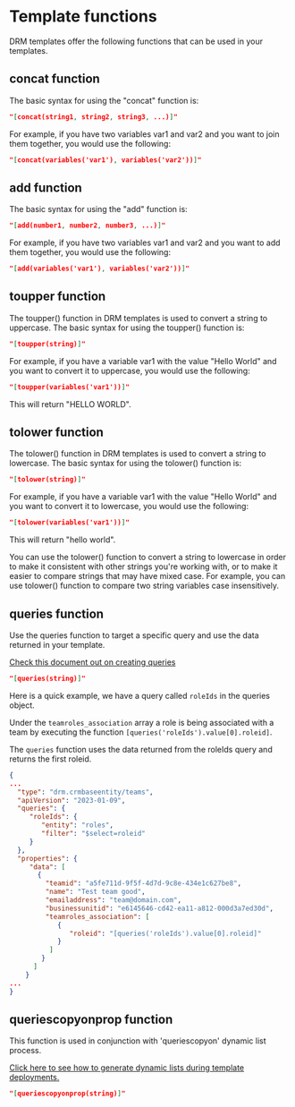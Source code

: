 # Template functions

DRM templates offer the following functions that can be used in your templates.

## concat function

The basic syntax for using the "concat" function is:

```json
"[concat(string1, string2, string3, ...)]"
```

For example, if you have two variables var1 and var2 and you want to join them together, you would use the following:

```json
"[concat(variables('var1'), variables('var2'))]"
```

## add function

The basic syntax for using the "add" function is:

```json
"[add(number1, number2, number3, ...)]"
```

For example, if you have two variables var1 and var2 and you want to add them together, you would use the following:

```json
"[add(variables('var1'), variables('var2'))]"
```

## toupper function

The toupper() function in DRM templates is used to convert a string to uppercase. The basic syntax for using the toupper() function is:

```json
"[toupper(string)]"
```

For example, if you have a variable var1 with the value "Hello World" and 
you want to convert it to uppercase, you would use the following:

```json
"[toupper(variables('var1'))]"
```

This will return "HELLO WORLD".

## tolower function

The tolower() function in DRM templates is used to 
convert a string to lowercase. The basic syntax for using the tolower() function is:

```json
"[tolower(string)]"
```

For example, if you have a variable var1 with the value "Hello World" and you 
want to convert it to lowercase, you would use the following:

```json
"[tolower(variables('var1'))]"
```

This will return "hello world".

You can use the tolower() function to convert a string to lowercase in order 
to make it consistent with other strings you're working with, or to make it 
easier to compare strings that may have mixed case. For example, you can 
use tolower() function to compare two string variables case insensitively.

## queries function

Use the queries function to target a specific query and use the data returned
in your template.

[Check this document out on creating queries](xref:fetch-data-support-deployments)

```json
"[queries(string)]"
```

Here is a quick example, we have a query called ```roleIds``` in the queries
object.

Under the ```teamroles_association``` array a role is being associated with a
team by executing the function ```[queries('roleIds').value[0].roleid]```.

The ```queries``` function uses the data returned from the roleIds query and returns
the first roleid.

```json
{ 
...  
  "type": "drm.crmbaseentity/teams", 
  "apiVersion": "2023-01-09", 
  "queries": {
     "roleIds": {
        "entity": "roles",
        "filter": "$select=roleid"
     }
  },
  "properties": {
     "data": [
       {
         "teamid": "a5fe711d-9f5f-4d7d-9c8e-434e1c627be8",
         "name": "Test team good",
         "emailaddress": "team@domain.com",
         "businessunitid": "e6145646-cd42-ea11-a812-000d3a7ed30d",
         "teamroles_association": [
            {
               "roleid": "[queries('roleIds').value[0].roleid]"
            }
          ]
        }
      ]
    }
... 
}
```

## queriescopyonprop function

This function is used in conjunction with 'queriescopyon' dynamic list process.

[Click here to see how to generate dynamic lists during template deployments.](xref:fetch-data-generate-dynamic-lists)

```json
"[queriescopyonprop(string)]"
```